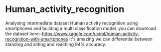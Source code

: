 # Human_activity_recognition
Analysing intermediate dataset Human activity recognition using smartphones and building a multi classification model.
you can download the dataset here:-https://www.kaggle.com/uciml/human-activity-recognition-with-smartphones
It's amazing we can differential between standing and sitting and reaching 94% accuracy.
